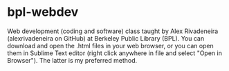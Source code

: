 # bpl-webdev
Web development (coding and software) class taught by Alex Rivadeneira (alexrivadeneira on GitHub) at Berkeley Public Library (BPL). You can download and open the .html files in your web browser, or you can open them in Sublime Text editor (right click anywhere in file and select "Open in Browser"). The latter is my preferred method.